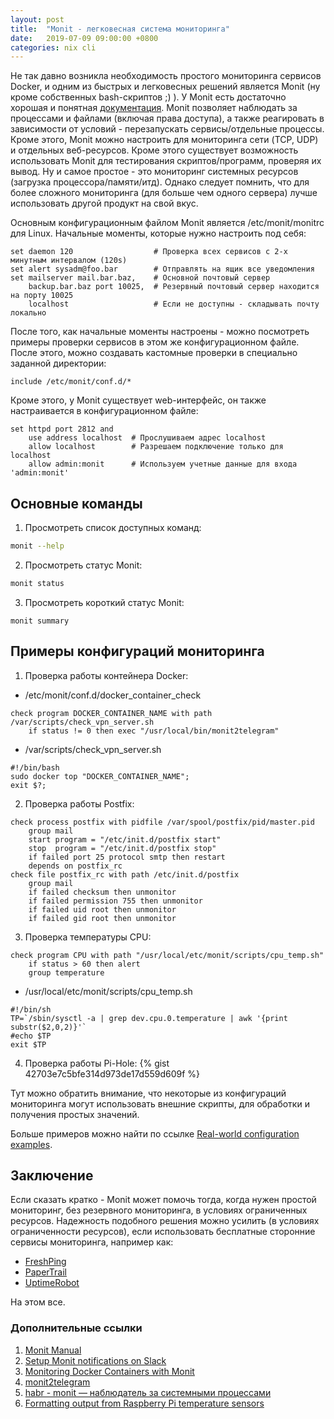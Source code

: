 ```yaml
---
layout: post
title:  "Monit - легковесная система мониторинга"
date:   2019-07-09 09:00:00 +0800
categories: nix cli
---
```


Не так давно возникла необходимость простого мониторинга сервисов Docker, и одним из быстрых и легковесных решений является Monit (ну кроме собственных bash-скриптов ;) ). У Monit есть достаточно хорошая и понятная [документация](https://mmonit.com/monit/documentation/monit.html). Monit позволяет наблюдать за процессами и файлами (включая права доступа), а также реагировать в зависимости от условий - перезапускать сервисы/отдельные процессы. Кроме этого, Monit можно настроить для мониторинга cети (TCP, UDP) и отдельных веб-ресурсов. Кроме этого существует возможность использовать Monit для тестирования скриптов/программ, проверяя их вывод. Ну и самое простое - это мониторинг системных ресурсов (загрузка процессора/памяти/итд). Однако следует помнить, что для более сложного мониторинга (для больше чем одного сервера) лучше использовать другой продукт на свой вкус.

Основным конфигурационным файлом Monit является /etc/monit/monitrc для Linux. Начальные моменты, которые нужно настроить под себя:

  ```
  set daemon 120                  # Проверка всех сервисов с 2-х минутным интервалом (120s)
  set alert sysadm@foo.bar        # Отправлять на ящик все уведомления
  set mailserver mail.bar.baz,    # Основной почтовый сервер
      backup.bar.baz port 10025,  # Резервный почтовый сервер находится на порту 10025
      localhost                   # Если не доступны - складывать почту локально
  ```

После того, как начальные моменты настроены - можно посмотреть примеры проверки сервисов в этом же конфигурационном файле. После этого, можно создавать кастомные проверки в специально заданной директории:

  ```
  include /etc/monit/conf.d/*
  ```

Кроме этого, у Monit существует web-интерфейс, он также настраивается в конфигурационном файле:

  ```
  set httpd port 2812 and
      use address localhost  # Прослушиваем адрес localhost
      allow localhost        # Разрешаем подключение только для localhost
      allow admin:monit      # Используем учетные данные для входа 'admin:monit'
  ```

## Основные команды

1. Просмотреть список доступных команд:
  ```sh
  monit --help
  ```
2. Просмотреть статус Monit:
  ```sh
  monit status
  ```
3. Просмотреть короткий статус Monit:
  ```
  monit summary
  ```

## Примеры конфигураций мониторинга

1. Проверка работы контейнера Docker:
  * /etc/monit/conf.d/docker_container_check
  ```
  check program DOCKER_CONTAINER_NAME with path /var/scripts/check_vpn_server.sh
      if status != 0 then exec "/usr/local/bin/monit2telegram"
  ```
  * /var/scripts/check_vpn_server.sh
  ```
  #!/bin/bash
  sudo docker top "DOCKER_CONTAINER_NAME";
  exit $?;
  ```
2. Проверка работы Postfix:
  ```
  check process postfix with pidfile /var/spool/postfix/pid/master.pid
      group mail
      start program = "/etc/init.d/postfix start"
      stop  program = "/etc/init.d/postfix stop"
      if failed port 25 protocol smtp then restart
      depends on postfix_rc
  check file postfix_rc with path /etc/init.d/postfix
      group mail
      if failed checksum then unmonitor
      if failed permission 755 then unmonitor
      if failed uid root then unmonitor
      if failed gid root then unmonitor
  ```
3. Проверка температуры CPU:
  ```
  check program CPU with path "/usr/local/etc/monit/scripts/cpu_temp.sh"
      if status > 60 then alert
      group temperature
  ```
  * /usr/local/etc/monit/scripts/cpu_temp.sh
  ```
  #!/bin/sh
  TP=`/sbin/sysctl -a | grep dev.cpu.0.temperature | awk '{print substr($2,0,2)}'`
  #echo $TP
  exit $TP
  ```
4. Проверка работы Pi-Hole:
  {% gist 42703e7c5bfe314d973de17d559d609f %}

Тут можно обратить внимание, что некоторые из конфигураций мониторинга могут использовать внешние скрипты, для обработки и получения простых значений.

Больше примеров можно найти по ссылке [Real-world configuration examples](https://mmonit.com/wiki/Monit/ConfigurationExamples).

## Заключение

Если сказать кратко - Monit может помочь тогда, когда нужен простой мониторинг, без резервного мониторинга, в условиях ограниченных ресурсов. Надежность подобного решения можно усилить (в условиях ограниченности ресурсов), если использовать бесплатные сторонние сервисы мониторинга, например как:
* [FreshPing](https://freshping.io)
* [PaperTrail](https://www.papertrail.com)
* [UptimeRobot](https://uptimerobot.com)

На этом все.

### Дополнительные ссылки

1. [Monit Manual](https://mmonit.com/monit/documentation/monit.html)
2. [Setup Monit notifications on Slack](https://www.ombulabs.com/blog/monit/slack/setup-monit-notifications-on-slack.html)
3. [Monitoring Docker Containers with Monit
](http://the-frey.github.io/2014/08/18/monitoring-docker-containers-with-monit)
4. [monit2telegram](https://github.com/matriphe/monit2telegram)
5. [habr - monit — наблюдатель за системными процессами](https://habr.com/ru/post/73506/)
6. [Formatting output from Raspberry Pi temperature sensors](http://kernelreloaded.com/formatting-output-from-raspberry-pi-temperature-sensors/)
